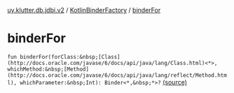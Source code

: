 [uy.klutter.db.jdbi.v2](../index.md) / [KotlinBinderFactory](index.md) / [binderFor](.)


# binderFor
`fun binderFor(forClass:&nbsp;[Class](http://docs.oracle.com/javase/6/docs/api/java/lang/Class.html)<*>, whichMethod:&nbsp;[Method](http://docs.oracle.com/javase/6/docs/api/java/lang/reflect/Method.html), whichParameter:&nbsp;Int): Binder<*,&nbsp;*>?` [(source)](https://github.com/kohesive/klutter/blob/master/db-jdbi-v2-jdk6/src/main/kotlin/uy/klutter/db/jdbi/v2/Factories.kt#L14)



